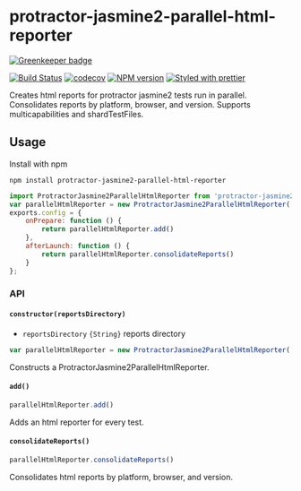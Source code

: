 # protractor-jasmine2-parallel-html-reporter

[![Greenkeeper badge](https://badges.greenkeeper.io/atelljohannsmothers/protractor-jasmine2-parallel-html-reporter.svg)](https://greenkeeper.io/)

[![Build Status](https://travis-ci.org/atelljohannsmothers/protractor-jasmine2-parallel-html-reporter.svg?branch=master)](https://travis-ci.org/atelljohannsmothers/protractor-jasmine2-parallel-html-reporter)
[![codecov](https://codecov.io/gh/atelljohannsmothers/protractor-jasmine2-parallel-html-reporter/branch/master/graph/badge.svg)](https://codecov.io/gh/atelljohannsmothers/protractor-jasmine2-parallel-html-reporter)
[![NPM version](https://img.shields.io/npm/v/protractor-jasmine2-parallel-html-reporter.svg)](https://www.npmjs.com/package/protractor-jasmine2-parallel-html-reporter)
[![Styled with prettier](https://img.shields.io/badge/styled_with-prettier-ff69b4.svg)](https://github.com/prettier/prettier)

Creates html reports for protractor jasmine2 tests run in parallel. Consolidates reports by platform, browser, and version. Supports multicapabilities and shardTestFiles.

## Usage

Install with npm

```
npm install protractor-jasmine2-parallel-html-reporter
```

```js
import ProtractorJasmine2ParallelHtmlReporter from 'protractor-jasmine2-parallel-html-reporter'
var parallelHtmlReporter = new ProtractorJasmine2ParallelHtmlReporter('./reports')
exports.config = {
    onPrepare: function () {
        return parallelHtmlReporter.add()
    },
    afterLaunch: function () {
        return parallelHtmlReporter.consolidateReports()
    }
};
```

### API

#### `constructor(reportsDirectory)`

* `reportsDirectory` `{String}` reports directory

```js
var parallelHtmlReporter = new ProtractorJasmine2ParallelHtmlReporter('./reports')
```

Constructs a ProtractorJasmine2ParallelHtmlReporter.

#### `add()`

```js
parallelHtmlReporter.add()
```

Adds an html reporter for every test.

#### `consolidateReports()`

```js
parallelHtmlReporter.consolidateReports()
```

Consolidates html reports by platform, browser, and version.